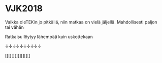 # VJK2018

Vaikka oleTEKin jo pitkällä, niin matkaa on vielä jäljellä. Mahdollisesti paljon tai vähän


Ratkaisu löytyy lähempää kuin uskottekaan

↓↓↓↓↓↓↓↓↓↓

[][][][][][][][]
